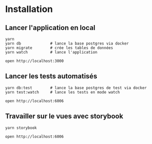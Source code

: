 # Installation

## Lancer l'application en local

```
yarn
yarn db             # lance la base postgres via docker
yarn migrate        # crée les tables de données
yarn watch          # lance l'application

open http://localhost:3000
```

## Lancer les tests automatisés

```
yarn db:test        # lance la base postgres de test via docker
yarn test:watch     # lance les tests en mode watch

open http://localhost:6006
```

## Travailler sur le vues avec storybook

```
yarn storybook

open http://localhost:6006
```
